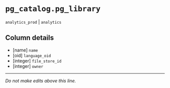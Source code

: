 # `pg_catalog.pg_library`
`analytics_prod` | `analytics`

## Column details
* [name]      `name`
* [oid]       `language_oid`
* [integer]   `file_store_id`
* [integer]   `owner`

-------------------------------------------------------------------------------
*Do not make edits above this line.*
